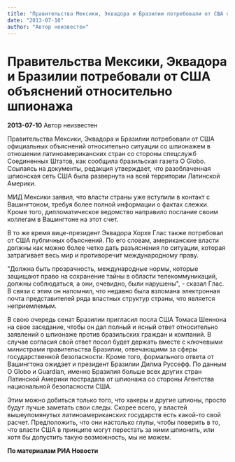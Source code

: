 ```yaml
---
title: "Правительства Мексики, Эквадора и Бразилии потребовали от США объяснений относительно шпионажа"
date: "2013-07-10"
author: "Автор неизвестен"
---
```


# Правительства Мексики, Эквадора и Бразилии потребовали от США объяснений относительно шпионажа

**2013-07-10** Автор неизвестен

Правительства Мексики, Эквадора и Бразилии потребовали от США официальных объяснений относительно ситуации со шпионажем в отношении латиноамериканских стран со стороны спецслужб Соединенных Штатов, как сообщила бразильская газета O Globo. Ссылаясь на документы, редакция утверждает, что разоблаченная шпионская сеть США была развернута на всей территории Латинской Америки.

МИД Мексики заявил, что власти страны уже вступили в контакт с Вашингтоном, требуя более полной информации о фактах слежки. Кроме того, дипломатическое ведомство направило послание своим коллегам в Вашингтоне на этот счет.

В то же время вице-президент Эквадора Хорхе Глас также потребовал от США публичных объяснений. По его словам, американские власти должны как можно более четко дать разъяснения по ситуации, которая затрагивает весь мир и противоречит международному праву.

"Должна быть прозрачность, международные нормы, которые защищают право на сохранение тайны в области телекоммуникаций, должны соблюдаться, а они, очевидно, были нарушены", - сказал Глас. В связи с этим он напомнил, что недавно была взломана электронная почта представителей ряда властных структур страны, что является неприемлемым.

В свою очередь сенат Бразилии пригласил посла США Томаса Шеннона на свое заседание, чтобы он дал полный и ясный ответ относительно заявлений о шпионаже против бразильских граждан и компаний. В случае согласия свой ответ посол будет держать вместе с ключевыми министрами правительства Бразилии, отвечающими за сферы государственной безопасности. Кроме того, формального ответа от Вашингтона ожидает и президент Бразилии Дилма Руссефф. По данным O Globo и Guardian, именно Бразилия больше всех других стран Латинской Америки пострадала от шпионажа со стороны Агентства национальной безопасности США.

Этим можно добиться только того, что хакеры и другие шпионы, просто будут лучше заметать свои следы. Скорее всего, у властей вышеупомянутых латиноамериканских государств есть какой-то свой расчет. Предположить, что они настолько глупы, чтобы поверить в то, что власти США в принципе могут перестать за ними шпионить, или хотя бы допустить такую возможность, мы не можем.

**По материалам РИА Новости**